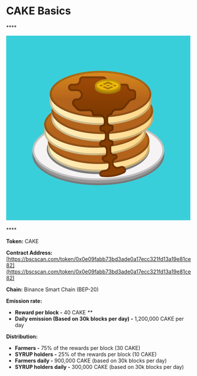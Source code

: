 # CAKE Basics

\*\*\*\*

![](<../.gitbook/assets/Group 501.png>)

\*\*\*\*

**Token:** CAKE

**Contract Address:** [https://bscscan.com/token/0x0e09fabb73bd3ade0a17ecc321fd13a19e81ce82](https://bscscan.com/token/0x0e09fabb73bd3ade0a17ecc321fd13a19e81ce82)

**Chain:** Binance Smart Chain (BEP-20)

**Emission rate:**

* **Reward per block -**  40 CAKE                                                                                                       _\*\*_
* **Daily emission (Based on 30k blocks per day) -**  1,200,000 CAKE per day

**Distribution:**

* **Farmers -** 75% of the rewards per block (30 CAKE)
* **SYRUP holders -** 25% of the rewards per block (10 CAKE)
* **Farmers daily -** 900,000 CAKE (based on 30k blocks per day)
* **SYRUP holders daily -** 300,000 CAKE (based on 30k blocks per day)
